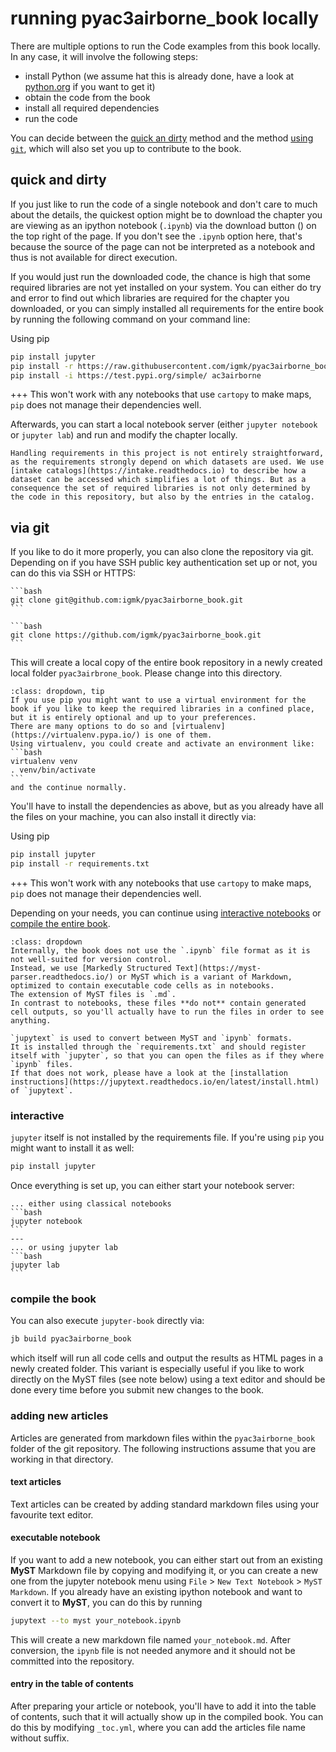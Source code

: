 # running pyac3airborne_book locally

There are multiple options to run the Code examples from this book locally.
In any case, it will involve the following steps:
* install Python (we assume hat this is already done, have a look at [python.org](https://python.org) if you want to get it)
* obtain the code from the book
* install all required dependencies
* run the code

You can decide between the [quick an dirty](#quick-and-dirty) method and the method [using `git`](#via-git), which will also set you up to contribute to the book.

## quick and dirty
If you just like to run the code of a single notebook and don't care to much about the details, the quickest option might be to download the chapter you are viewing as an ipython notebook (`.ipynb`) via the download button (<i class="fas fa-download"></i>) on the top right of the page. If you don't see the `.ipynb` option here, that's because the source of the page can not be interpreted as a notebook and thus is not available for direct execution.

If you would just run the downloaded code, the chance is high that some required libraries are not yet installed on your system. You can either do try and error to find out which libraries are required for the chapter you downloaded, or you can simply installed all requirements for the entire book by running the following command on your command line:

Using pip

```bash
pip install jupyter
pip install -r https://raw.githubusercontent.com/igmk/pyac3airborne_book/main/requirements.txt
pip install -i https://test.pypi.org/simple/ ac3airborne
```
+++
This won't work with any notebooks that use `cartopy` to make maps,  `pip` does not manage
their dependencies well.

Afterwards, you can start a local notebook server (either `jupyter notebook` or `jupyter lab`) and run and modify the chapter locally.

```{note}
Handling requirements in this project is not entirely straightforward, as the requirements strongly depend on which datasets are used. We use [intake catalogs](https://intake.readthedocs.io) to describe how a dataset can be accessed which simplifies a lot of things. But as a consequence the set of required libraries is not only determined by the code in this repository, but also by the entries in the catalog.
```

## via git

If you like to do it more properly, you can also clone the repository via git. Depending on if you have SSH public key authentication set up or not, you can do this via SSH or HTTPS:

````{tabbed} SSH
```bash
git clone git@github.com:igmk/pyac3airborne_book.git
```
````

````{tabbed} HTTPS
```bash
git clone https://github.com/igmk/pyac3airborne_book.git
```
````

This will create a local copy of the entire book repository in a newly created local folder `pyac3airbrone_book`.
Please change into this directory.

````{admonition} Maybe use a virtual environment
:class: dropdown, tip
If you use pip you might want to use a virtual environment for the book if you like to keep the required libraries in a confined place, but it is entirely optional and up to your preferences.
There are many options to do so and [virtualenv](https://virtualenv.pypa.io/) is one of them.
Using virtualenv, you could create and activate an environment like:
```bash
virtualenv venv
. venv/bin/activate
```
and the continue normally.
````
You'll have to install the dependencies as above, but as you already have all the files on your machine, you can also install it directly via:


Using pip
```bash
pip install jupyter
pip install -r requirements.txt
```
+++
This won't work with any notebooks that use `cartopy` to make maps,  `pip` does not manage
their dependencies well.

Depending on your needs, you can continue using [interactive notebooks](#interactive) or [compile the entire book](#compile-the-book).

```{admonition} About MyST notebooks.
:class: dropdown
Internally, the book does not use the `.ipynb` file format as it is not well-suited for version control.
Instead, we use [Markedly Structured Text](https://myst-parser.readthedocs.io/) or MyST which is a variant of Markdown, optimized to contain executable code cells as in notebooks.
The extension of MyST files is `.md`.
In contrast to notebooks, these files **do not** contain generated cell outputs, so you'll actually have to run the files in order to see anything.

`jupytext` is used to convert between MyST and `ipynb` formats.
It is installed through the `requirements.txt` and should register itself with `jupyter`, so that you can open the files as if they where `ipynb` files.
If that does not work, please have a look at the [installation instructions](https://jupytext.readthedocs.io/en/latest/install.html) of `jupytext`.
```

### interactive
`jupyter` itself is not installed by the requirements file. If you're using `pip` you might want to install it as well:

```bash
pip install jupyter
```

Once everything is set up, you can either start your notebook server:
````{panels}
... either using classical notebooks
```bash
jupyter notebook
```
---
... or using jupyter lab
```bash
jupyter lab
```
````

### compile the book
You can also execute `jupyter-book` directly via:
```bash
jb build pyac3airborne_book
```
which itself will run all code cells and output the results as HTML pages in a newly created folder.
This variant is especially useful if you like to work directly on the MyST files (see note below) using a text editor and should be done every time before you submit new changes to the book.

### adding new articles
Articles are generated from markdown files within the `pyac3airborne_book` folder of the git repository.
The following instructions assume that you are working in that directory.

#### text articles
Text articles can be created by adding standard markdown files using your favourite text editor.

#### executable notebook
If you want to add a new notebook, you can either start out from an existing **MyST** Markdown file by copying and modifying it, or you can create a new one from the jupyter notebook menu using `File` > `New Text Notebook` > `MyST Markdown`.
If you already have an existing ipython notebook and want to convert it to **MyST**, you can do this by running
```bash
jupytext --to myst your_notebook.ipynb
```
This will create a new markdown file named `your_notebook.md`.
After conversion, the `ipynb` file is not needed anymore and it should not be committed into the repository.

#### entry in the table of contents
After preparing your article or notebook, you'll have to add it into the table of contents, such that it will actually show up in the compiled book.
You can do this by modifying `_toc.yml`, where you can add the articles file name without suffix.